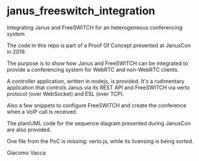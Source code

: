 # janus_freeswitch_integration
Integrating Janus and FreeSWITCH for an heterogeneous conferencing system

The code in this repo is part of a Proof Of Concept presented at JanusCon in 2019.

The purpose is to show how Janus and FreeSWITCH can be integrated to provide a conferencing system for WebRTC and non-WebRTC clients.

A controller application, written in nodejs, is provided. It's a rudimentary application that controls Janus via its REST API and FreeSWITCH via verto protocol (over WebSocket) and ESL (over TCP).

Also a few snippets to configure FreeSWITCH and create the conference when a VoIP call is received.

The plantUML code for the sequence diagram presented during JanusCon are also provided.

One file from the PoC is missing: verto.js, while its licensing is being sorted.

Giacomo Vacca

